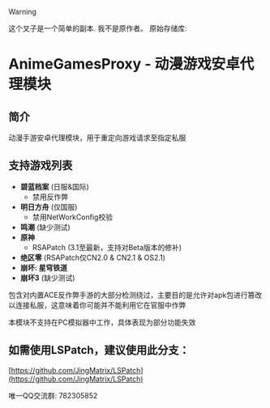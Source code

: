 >[!WARNING]
>这个叉子是一个简单的副本. 我不是原作者。 原始存储库:
# AnimeGamesProxy - 动漫游戏安卓代理模块

## 简介
动漫手游安卓代理模块，用于重定向游戏请求至指定私服

## 支持游戏列表

- **碧蓝档案** (日服&国际)
  - 禁用反作弊
- **明日方舟** (仅国服)
  - 禁用NetWorkConfig校验
- **鸣潮** (缺少测试)
- **原神**
  - RSAPatch (3.1至最新，支持对Beta版本的修补)
- **绝区零** (RSAPatch仅CN2.0 & CN2.1 & OS2.1)
- **崩坏: 星穹铁道**
- **崩坏3** (缺少测试)

包含对内置ACE反作弊手游的大部分检测绕过，主要目的是允许对apk包进行篡改以连接私服，这意味着你可能并不能利用它在官服中作弊

本模块不支持在PC模拟器中工作，具体表现为部分功能失效

## 如需使用LSPatch，建议使用此分支：
[https://github.com/JingMatrix/LSPatch](https://github.com/JingMatrix/LSPatch)

唯一QQ交流群: 782305852
